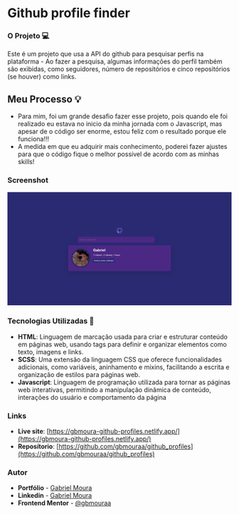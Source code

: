 # Github profile finder

### O Projeto 💻

Este é um projeto que usa a API do github para pesquisar perfis na plataforma - Ao fazer a pesquisa, algumas informações do perfil também são exibidas, como seguidores, número de repositórios e cinco repositórios (se houver) como links.

## Meu Processo :bulb:

- Para mim, foi um grande desafio fazer esse projeto, pois quando ele foi realizado eu estava no inicio da minha jornada com o Javascript, mas apesar de o código ser enorme, estou feliz com o resultado porque ele funciona!!!
- A medida em que eu adquirir mais conhecimento, poderei fazer ajustes para que o código fique o melhor possível de acordo com as minhas skills!

### Screenshot

![](src/assets/screenshot.png)

### Tecnologias Utilizadas 🚀

- **HTML**: Linguagem de marcação usada para criar e estruturar conteúdo em páginas web, usando tags para definir e organizar elementos como texto, imagens e links.
- **SCSS**: Uma extensão da linguagem CSS que oferece funcionalidades adicionais, como variáveis, aninhamento e mixins, facilitando a escrita e organização de estilos para páginas web.
- **Javascript**:  Linguagem de programação utilizada para tornar as páginas web interativas, permitindo a manipulação dinâmica de conteúdo, interações do usuário e comportamento da página

### Links

- **Live site**: [https://gbmoura-github-profiles.netlify.app/](https://gbmoura-github-profiles.netlify.app/)
- **Reposítorio**: [https://github.com/gbmouraa/github_profiles](https://github.com/gbmouraa/github_profiles)

### Autor

- **Portfólio** - [Gabriel Moura](https://gmouradev.netlify.app/)
- **Linkedin** - [Gabriel Moura](https://www.linkedin.com/in/gabriel-moura-b63382161/)
- **Frontend Mentor** - [@gbmouraa](https://www.frontendmentor.io/profile/gbmouraa)
